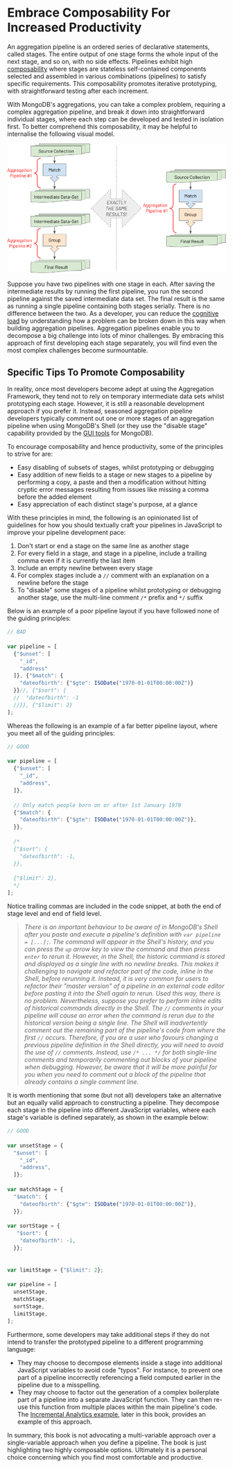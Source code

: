 # Embrace Composability For Increased Productivity

An aggregation pipeline is an ordered series of declarative statements, called stages. The entire output of one stage forms the whole input of the next stage, and so on, with no side effects. Pipelines exhibit high [composability](https://en.wikipedia.org/wiki/Composability) where stages are stateless self-contained components selected and assembled in various combinations (pipelines) to satisfy specific requirements. This composability promotes iterative prototyping, with straightforward testing after each increment.

With MongoDB's aggregations, you can take a complex problem, requiring a complex aggregation pipeline, and break it down into straightforward individual stages, where each step can be developed and tested in isolation first. To better comprehend this composability, it may be helpful to internalise the following visual model.

![Alternatives for MongoDB aggregation pipelines composability](./pics/pipeline-equivalence.png)

Suppose you have two pipelines with one stage in each. After saving the intermediate results by running the first pipeline, you run the second pipeline against the saved intermediate data set. The final result is the same as running a single pipeline containing both stages serially. There is no difference between the two. As a developer, you can reduce the [cognitive load](https://en.wikipedia.org/wiki/Cognitive_load) by understanding how a problem can be broken down in this way when building aggregation pipelines. Aggregation pipelines enable you to decompose a big challenge into lots of minor challenges. By embracing this approach of first developing each stage separately, you will find even the most complex challenges become surmountable.

## Specific Tips To Promote Composability

In reality, once most developers become adept at using the Aggregation Framework, they tend not to rely on temporary intermediate data sets whilst prototyping each stage. However, it is still a reasonable development approach if you prefer it. Instead, seasoned aggregation pipeline developers typically comment out one or more stages of an aggregation pipeline when using MongoDB's Shell (or they use the "disable stage" capability provided by the [GUI tools](../intro/getting-started.md#mongodb-compass-gui) for MongoDB).

To encourage composability and hence productivity, some of the principles to strive for are:

 * Easy disabling of subsets of stages, whilst prototyping or debugging
 * Easy addition of new fields to a stage or new stages to a pipeline by performing a copy, a paste and then a modification without hitting cryptic error messages resulting from issues like missing a comma before the added element
 * Easy appreciation of each distinct stage's purpose, at a glance

With these principles in mind, the following is an opinionated list of guidelines for how you should textually craft your pipelines in JavaScript to improve your pipeline development pace:

 1. Don't start or end a stage on the same line as another stage
 2. For every field in a stage, and stage in a pipeline, include a trailing comma even if it is currently the last item
 3. Include an empty newline between every stage
 4. For complex stages include a `//` comment with an explanation on a newline before the stage
 5. To "disable" some stages of a pipeline whilst prototyping or debugging another stage, use the multi-line comment `/*` prefix and `*/` suffix

Below is an example of a poor pipeline layout if you have followed none of the guiding principles:

```javascript
// BAD

var pipeline = [
  {"$unset": [
    "_id",
    "address"
  ]}, {"$match": {
    "dateofbirth": {"$gte": ISODate("1970-01-01T00:00:00Z")}
  }}//, {"$sort": {
  //  "dateofbirth": -1
  //}}, {"$limit": 2}
];
```

Whereas the following is an example of a far better pipeline layout, where you meet all of the guiding principles:

```javascript
// GOOD

var pipeline = [
  {"$unset": [
    "_id",
    "address",
  ]},    
    
  // Only match people born on or after 1st January 1970
  {"$match": {
    "dateofbirth": {"$gte": ISODate("1970-01-01T00:00:00Z")},
  }},
  
  /*
  {"$sort": {
    "dateofbirth": -1,
  }},      
    
  {"$limit": 2},  
  */
];
```

Notice trailing commas are included in the code snippet, at both the end of stage level and end of field level.

> _There is an important behaviour to be aware of in MongoDB's Shell after you paste and execute a pipeline's definition with `var pipeline = [...];`. The command will appear in the Shell's history, and you can press the `up` arrow key to view the command and then press `enter` to rerun it. However, in the Shell, the historic command is stored and displayed as a single line with no newline breaks. This makes it challenging to navigate and refactor part of the code, inline in the Shell, before rerunning it. Instead, it is very common for users to refactor their "master version" of a pipeline in an external code editor before pasting it into the Shell again to rerun. Used this way, there is no problem. Nevertheless, suppose you prefer to perform inline edits of historical commands directly in the Shell. The `//` comments in your pipeline will cause an error when the command is rerun due to the historical version being a single line. The Shell will inadvertently comment out the remaining part of the pipeline's code from where the first `//` occurs. Therefore, if you are a user who favours changing a previous pipeline definition in the Shell directly, you will need to avoid the use of `//` comments. Instead, use `/* ... */` for both single-line comments and temporarily commenting out blocks of your pipeline when debugging. However, be aware that it will be more painful for you when you need to comment out a block of the pipeline that already contains a single comment line._

It is worth mentioning that some (but not all) developers take an alternative but an equally valid approach to constructing a pipeline. They decompose each stage in the pipeline into different JavaScript variables, where each stage's variable is defined separately, as shown in the example below:

```javascript
// GOOD

var unsetStage = {
  "$unset": [
    "_id",
    "address",
  ]};    

var matchStage = {
  "$match": {
    "dateofbirth": {"$gte": ISODate("1970-01-01T00:00:00Z")},
  }};

var sortStage = {
   "$sort": {
    "dateofbirth": -1,
  }}; 


var limitStage = {"$limit": 2};
    
var pipeline = [
  unsetStage,
  matchStage,
  sortStage,
  limitStage,
];
```

Furthermore, some developers may take additional steps if they do not intend to transfer the prototyped pipeline to a different programming language:

 * They may choose to decompose elements inside a stage into additional JavaScript variables to avoid code "typos". For instance, to prevent one part of a pipeline incorrectly referencing a field computed earlier in the pipeline due to a misspelling.
 * They may choose to factor out the generation of a complex boilerplate part of a pipeline into a separate JavaScript function. They can then re-use this function from multiple places within the main pipeline's code. The [Incremental Analytics example](../examples/trend-analysis/incremental-analytics.html#aggregation-pipeline), later in this book, provides an example of this approach.

In summary, this book is not advocating a multi-variable approach over a single-variable approach when you define a pipeline. The book is just highlighting two highly composable options. Ultimately it is a personal choice concerning which you find most comfortable and productive. 

